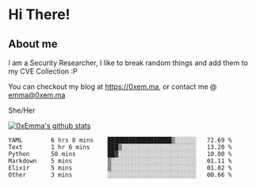 # Hi There!

## About me
I am a Security Researcher, I like to break random things and add them to my CVE Collection :P 

You can checkout my blog at https://0xem.ma, or contact me @ [emma@0xem.ma](mailto:emma@0xem.ma)

She/Her

[![0xEmma's github stats](https://github-readme-stats.vercel.app/api?username=0xEmma&count_private=true&show_icons=true&theme=dark)](https://github.com/0xEmma)
<!--START_SECTION:waka-->

```text
YAML        6 hrs 8 mins    ██████████████████▒░░░░░░   72.69 %
Text        1 hr 6 mins     ███▒░░░░░░░░░░░░░░░░░░░░░   13.20 %
Python      50 mins         ██▓░░░░░░░░░░░░░░░░░░░░░░   10.00 %
Markdown    5 mins          ▒░░░░░░░░░░░░░░░░░░░░░░░░   01.11 %
Elixir      5 mins          ▒░░░░░░░░░░░░░░░░░░░░░░░░   01.02 %
Other       3 mins          ░░░░░░░░░░░░░░░░░░░░░░░░░   00.66 %
```

<!--END_SECTION:waka-->
